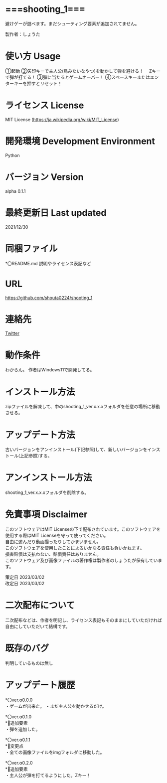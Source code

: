 # ===shooting_1===
避けゲーが遊べます。まだシューティング要素が追加されてません。

製作者：しょうた

# 使い方 Usage
①起動
②矢印キーで主人公(鳥みたいなやつ)を動かして弾を避ける！
　Zキーで弾が打てる！
③弾に当たるとゲームオーバー！
④スペースキーまたはエンターキーを押すとリセット！

# ライセンス License
MIT License (https://ja.wikipedia.org/wiki/MIT_License)

# 開発環境 Development Environment
Python

# バージョン Version
alpha 0.1.1

# 最終更新日 Last updated
2021/12/30

# 同梱ファイル
*〇README.md
説明やライセンス表記など

# URL
https://github.com/shouta0224/shooting_1

# 連絡先
[Twitter](https://twitter.com/shoutarou0224)

# 動作条件
わからん。
作者はWindows11で開発してる。

# インストール方法
zipファイルを解凍して、中のshooting_1_ver.x.x.xフォルダを任意の場所に移動させる。

# アップデート方法
古いバージョンをアンインストール(下記参照)して、新しいバージョンをインストール(上記参照)する。

# アンインストール方法
shooting_1_ver.x.x.xフォルダを削除する。

# 免責事項 Disclaimer
このソフトウェアはMIT Licenseの下で配布されています。このソフトウェアを使用する際はMIT Licenseを守って使ってください。<br>
自由に遊んだり動画撮ったりしてかまいません。<br>
このソフトウェアを使用したことによるいかなる責任も負いかねます。<br>
損害賠償は支払わない、賠償責任はありません。<br>
このソフトウェア及び画像ファイルの著作権は製作者のしょうたが保有しています。<br>

策定日 2023/03/02<br>
改定日 2023/03/02

# 二次配布について
二次配布などは、作者を明記し、ライセンス表記もそのままにしていただければ自由にしていただいて結構です。

# 既存のバグ
判明しているものは無し

# アップデート履歴
*〇ver.α0.0.0<br>
・ゲームが出来た。
・まだ主人公を動かせるだけ。

*〇ver.α0.1.0<br>
*🔳追加要素<br>
・弾を追加した。

*〇ver.α0.1.1<br>
*🔳変更点<br>
・全ての画像ファイルをimgフォルダに移動した。

*〇ver.α0.2.0<br>
*🔳追加要素<br>
・主人公が弾を打てるようにした。Zキー！